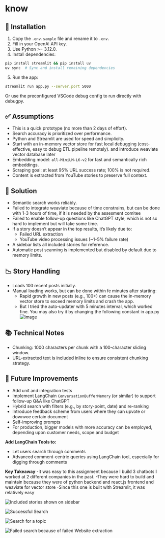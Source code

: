 # know

## 🚀 Installation

1. Copy the `.env.sample` file and rename it to `.env`.
2. Fill in your OpenAI API key.
3. Use Python >= 3.12.0.
4. Install dependencies:

```bash
pip install streamlit && pip install uv
uv sync  # Sync and install remaining dependencies
```

5. Run the app:

```bash
streamlit run app.py --server.port 5000
```

Or use the preconfigured VSCode debug config to run directly with debugpy.

## ✅ Assumptions

- This is a quick prototype (no more than 2 days of effort).
- Search accuracy is prioritized over performance.
- Python and Streamlit are used for speed and simplicity.
- Start with an in-memory vector store for fast local debugging  (cost-effective, easy to debug ETL pipeline remotely). and introduce weaviate vector database later
- Embedding model: `all-MiniLM-L6-v2` for fast and semantically rich embeddings.
- Scraping goal: at least 95% URL success rate; 100% is not required.
- Content is extracted from YouTube stories to preserve full context.


## 🧠 Solution

- Semantic search works reliably.
- Failed to integrate weaviate because of time constrains, but can be done with 1-3 hours of time, if it is needed by the assesment comitee
- Failed to enable follow-up questions like ChatGPT style, which is not so hard to implement but will take some time.
- If a story doesn’t appear in the top results, it’s likely due to:
    - Failed URL extraction
    - YouTube video processing issues (~1–5% failure rate)
- A sidebar lists all included stories for reference.
- Automatic post scanning is implemented but disabled by default due to memory limits.


## 📉 Story Handling

- Loads 100 recent posts initially.
- Manual loading works, but can be done within fe minutes after starting:
    - Rapid growth in new posts (e.g., 100+) can cause the in-memory vector store to exceed memory limits and crash the app.
    - But I tried the auto-updater with 5 minutes interval, which worked fine. You may also try it by changing the following constant in app.py
![image](https://github.com/user-attachments/assets/7e940561-7faf-4bea-9cf1-bef5c5266762)



## 📚 Technical Notes

- Chunking: 1000 characters per chunk with a 100-character sliding window.
- URL-extracted text is included inline to ensure consistent chunking strategy.


## 🔧 Future Improvements

- Add unit and integration tests
- Implement LangChain `ConversationBufferMemory` (or similar) to support follow-up Q\&A like ChatGPT
- Hybrid search with filters (e.g., by story-point, date) and re-ranking
- Introduce feedback scheme from users where they can upvote or downvoe certain document
- Self-improving prompts
- For production, bigger models with more accuracy can be employed, depending upon customer needs, scope and budget

**Add LangChain Tools to:**

- Let users search through comments
- Advanced comment-centric queries using LangChain tool, especially for digging through comments

**Key Takeaway**
    -It was easy to this assignment because I build 3 chatbots I worked at 2 different companies in the past.
    -They were hard to build and maintain because they were of python backend and react.js frontend and weaviate for vector store
    -Since this one is built with Streamlit, it was relatively easy


![Included stories shown on sidebar](https://github.com/user-attachments/assets/be81e28a-5803-46ec-a280-78daa485f984)


![Successful Search](https://github.com/user-attachments/assets/f94f398e-10c9-406b-9ce1-c2442a753dae)

![Search for a topic](https://github.com/user-attachments/assets/db43175b-efdd-46f5-a850-df0a8a032d23)

![Failed search because of failed Website extraction](https://github.com/user-attachments/assets/fab8b275-146f-43f3-a330-b9845940f804)






